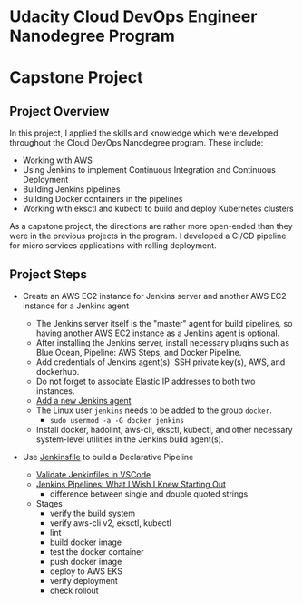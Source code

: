 # Udacity Cloud DevOps Engineer Nanodegree Program
# Capstone Project

## Project Overview
In this project, I applied the skills and knowledge which were developed throughout the Cloud DevOps Nanodegree program. These include:

* Working with AWS
* Using Jenkins to implement Continuous Integration and Continuous Deployment
* Building Jenkins pipelines
* Building Docker containers in the pipelines
* Working with eksctl and kubectl to build and deploy Kubernetes clusters

As a capstone project, the directions are rather more open-ended than they were in the previous projects in the program. I developed a CI/CD pipeline for micro services applications with rolling deployment.

## Project Steps

* Create an AWS EC2 instance for Jenkins server and another AWS EC2 instance for a Jenkins agent
    * The Jenkins server itself is the "master" agent for build pipelines, so having another AWS EC2 instance as a Jenkins agent is optional.
    * After installing the Jenkins server, install necessary plugins such as Blue Ocean, Pipeline: AWS Steps, and Docker Pipeline.
    * Add credentials of Jenkins agent(s)' SSH private key(s), AWS, and dockerhub.
    * Do not forget to associate Elastic IP addresses to both two instances.
    * [Add a new Jenkins agent](https://medium.com/@_oleksii_/how-to-deploy-jenkins-agent-and-connect-it-to-jenkins-master-in-microsoft-azure-ffeb085957c0)
    * The Linux user `jenkins` needs to be added to the group `docker`.
        * `sudo usermod -a -G docker jenkins`
    * Install docker, hadolint, aws-cli, eksctl, kubectl, and other necessary system-level utilities in the Jenkins build agent(s).

* Use [Jenkinsfile](./Jenkinsfile) to build a Declarative Pipeline
    * [Validate Jenkinfiles in VSCode](https://llu.is/validate-jenkinfiles-in-vscode/)
    * [Jenkins Pipelines: What I Wish I Knew Starting Out](https://medium.com/garbage-collection/jenkins-pipelines-what-i-wish-i-knew-starting-out-6e3d4eb2ff5b)
        * difference between single and double quoted strings
    * Stages
        * verify the build system
        * verify aws-cli v2, eksctl, kubectl
        * lint
        * build docker image
        * test the docker container
        * push docker image
        * deploy to AWS EKS
        * verify deployment
        * check rollout